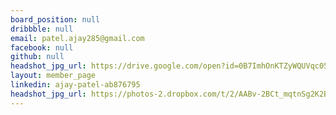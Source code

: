 ```yaml
---
board_position: null
dribbble: null
email: patel.ajay285@gmail.com
facebook: null
github: null
headshot_jpg_url: https://drive.google.com/open?id=0B7ImhOnKTZyWQUVqc05GUWZENjA
layout: member_page
linkedin: ajay-patel-ab876795
headshot_jpg_url: https://photos-2.dropbox.com/t/2/AABv-2BCt_mqtnSg2K2BjKHKlX8gu_2YjKW7ZSN573_rNw/12/30239127/jpeg/32x32/3/1479722400/0/2/headshot_small_filesize.jpg/EJuo5BYYmuYoIAIoAg/fGfYyuCZcW6FGXjxKv90ArW5SFVPrW19hRbY28z3brM?size_mode=3&dl=0&size=2048x1536
---
```


